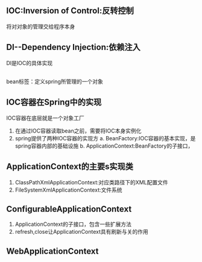 ## IOC:Inversion of Control:反转控制

将对对象的管理交给程序本身

## DI--Dependency Injection:依赖注入

DI是IOC的具体实现

## <bean>

bean标签：定义spring所管理的一个对象

## IOC容器在Spring中的实现

IOC容器在底层就是一个对象工厂

1. 在通过IOC容器读取bean之前，需要将IOC本身实例化
2. spring提供了两种IOC容器的实现方
    a. BeanFactory:IOC容器的基本实现，是spring容器内部的基础设施
    b. ApplicationContext:BeanFactory的子接口，

##  ApplicationContext的主要s实现类

1. ClassPathXmlApplicationContext:对应类路径下的XML配置文件
2. FileSystemXmlApplicationContext:文件系统

## ConfigurableApplicationContext

1. ApplicationContext的子接口，包含一些扩展方法
2. refresh,close让ApplicationContext具有刷新与关的作用

## WebApplicationContext

